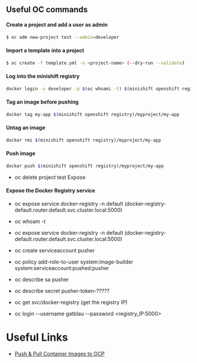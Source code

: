 ## Useful OC commands

#### Create a project and add a user as admin
```bash
$ oc adm new-project test --admin=developer
```

#### Import a template into a project
```bash
$ oc create -f template.yml -n <project-name> (--dry-run --validate)
```

#### Log into the minishift registry
```bash
docker login -u developer -p $(oc whoami -t) $(minishift openshift registry)
```

#### Tag an image before pushing
```bash
docker tag my-app $(minishift openshift registry)/myproject/my-app
```

#### Untag an image
```bash
docker rmi $(minishift openshift registry)/myproject/my-app
```

#### Push image 
```bash
docker push $(minishift openshift registry)/myproject/my-app
```

- oc delete project test Expose 

#### Expose the Docker Registry service

- oc expose service docker-registry -n default (docker-registry-default.router.default.svc.cluster.local:5000)
- oc whoam -t 

- oc expose service docker-registry -n default (docker-registry-default.router.default.svc.cluster.local:5000)
- oc create serviceaccount pusher
- oc policy add-role-to-user system:image-builder system:serviceaccount:pushed:pusher
- oc describe sa pusher
- oc describe secret pusher-token-?????
- oc get svc/docker-registry (get the registry IP)
- oc login --username gatblau --password <token-value> <registry_IP:5000>

# Useful Links
- [Push & Pull Container Images to OCP](https://blog.openshift.com/remotely-push-pull-container-images-openshift/)